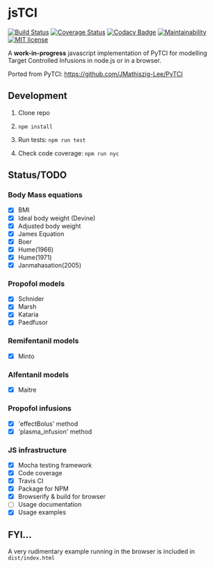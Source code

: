 # jsTCI

[![Build Status](https://travis-ci.org/jplomas/jsTCI.svg?branch=master)](https://travis-ci.org/jplomas/jsTCI)
[![Coverage Status](https://coveralls.io/repos/github/jplomas/jsTCI/badge.svg?branch=master&kill_cache=1)](https://coveralls.io/github/jplomas/jsTCI?branch=master)
[![Codacy Badge](https://api.codacy.com/project/badge/Grade/faa36652ca614a08a4f2d02797f589e4)](https://www.codacy.com/app/jplomas/jsTCI?utm_source=github.com&utm_medium=referral&utm_content=jplomas/jsTCI&utm_campaign=Badge_Grade)
[![Maintainability](https://api.codeclimate.com/v1/badges/63eedcde8b39f251d3c5/maintainability)](https://codeclimate.com/github/jplomas/jsTCI/maintainability)
[![MIT license](https://img.shields.io/badge/license-MIT-green.svg)](https://github.com/jplomas/jsTCI/blob/master/LICENSE)

A **work-in-progress** javascript implementation of PyTCI for modelling
Target Controlled Infusions in node.js or in a browser.

Ported from PyTCI: <https://github.com/JMathiszig-Lee/PyTCI>

## Development

1. Clone repo

2. `npm install`

3. Run tests: `npm run test`

4. Check code coverage: `npm run nyc`

## Status/TODO

### Body Mass equations

- [x] BMI
- [x] Ideal body weight (Devine)
- [x] Adjusted body weight
- [x] James Equation
- [x] Boer
- [x] Hume(1966)
- [x] Hume(1971)
- [x] Janmahasation(2005)

### Propofol models

- [x] Schnider
- [x] Marsh
- [x] Kataria
- [x] Paedfusor

### Remifentanil models

- [x] Minto

### Alfentanil models

- [x] Maitre

### Propofol infusions

- [x] 'effectBolus' method
- [x] 'plasma_infusion' method

### JS infrastructure

- [x] Mocha testing framework
- [x] Code coverage
- [x] Travis CI
- [X] Package for NPM
- [X] Browserify & build for browser
- [ ] Usage documentation
- [X] Usage examples

## FYI...

A very rudimentary example running in the browser is included in `dist/index.html`
